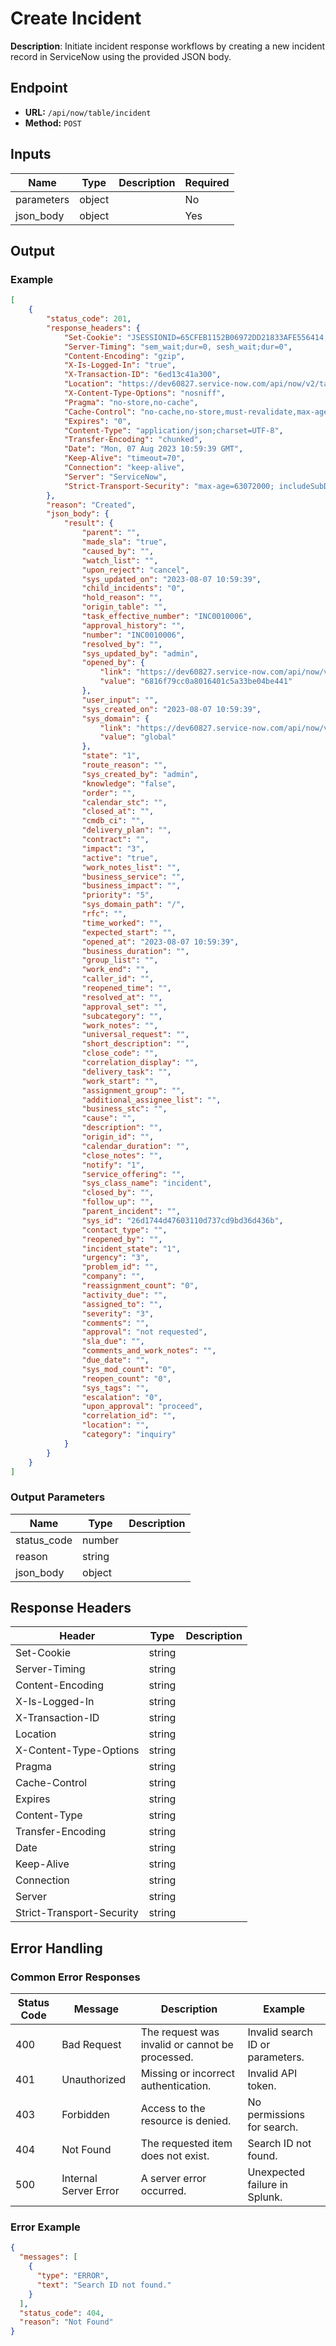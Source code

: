 # Create Incident

**Description**: Initiate incident response workflows by creating a new incident record in ServiceNow using the provided JSON body.

## Endpoint

- **URL:** `/api/now/table/incident`
- **Method:** `POST`
## Inputs

| Name | Type | Description | Required |
|------|------|-------------|----------|
| parameters | object |  | No |
| json_body | object |  | Yes |
## Output

### Example

```json
[
    {
        "status_code": 201,
        "response_headers": {
            "Set-Cookie": "JSESSIONID=65CFEB1152B06972DD21833AFE556414; Path=/; HttpOnly;Secure, glide_user=; Max-Age=0; Expires=Thu, 01-Jan-1970 00:00:10 GMT; Path=/; Secure; HttpOnly, glide_user_session=; Max-Age=0; Expires=Thu, 01-Jan-1970 00:00:10 GMT; Path=/; Secure; HttpOnly, glide_user_route=glide.0523df0e933b3d0b61bd3203715792eb; Max-Age=2147483647; Expires=Sat, 25-Aug-2091 14:13:46 GMT; Path=/; Secure; HttpOnly, glide_session_store=2AD13C4147203110D737CD9BD36D43A3; Max-Age=1800; Expires=Mon, 07-Aug-2023 11:29:39 GMT; Path=/; Secure; HttpOnly, BIGipServerpool_dev60827=999184138.46398.0000; path=/; Httponly; Secure",
            "Server-Timing": "sem_wait;dur=0, sesh_wait;dur=0",
            "Content-Encoding": "gzip",
            "X-Is-Logged-In": "true",
            "X-Transaction-ID": "6ed13c41a300",
            "Location": "https://dev60827.service-now.com/api/now/v2/table/incident/26d1744d47603110d737cd9bd36d436b",
            "X-Content-Type-Options": "nosniff",
            "Pragma": "no-store,no-cache",
            "Cache-Control": "no-cache,no-store,must-revalidate,max-age=-1",
            "Expires": "0",
            "Content-Type": "application/json;charset=UTF-8",
            "Transfer-Encoding": "chunked",
            "Date": "Mon, 07 Aug 2023 10:59:39 GMT",
            "Keep-Alive": "timeout=70",
            "Connection": "keep-alive",
            "Server": "ServiceNow",
            "Strict-Transport-Security": "max-age=63072000; includeSubDomains"
        },
        "reason": "Created",
        "json_body": {
            "result": {
                "parent": "",
                "made_sla": "true",
                "caused_by": "",
                "watch_list": "",
                "upon_reject": "cancel",
                "sys_updated_on": "2023-08-07 10:59:39",
                "child_incidents": "0",
                "hold_reason": "",
                "origin_table": "",
                "task_effective_number": "INC0010006",
                "approval_history": "",
                "number": "INC0010006",
                "resolved_by": "",
                "sys_updated_by": "admin",
                "opened_by": {
                    "link": "https://dev60827.service-now.com/api/now/v2/table/sys_user/6816f79cc0a8016401c5a33be04be441",
                    "value": "6816f79cc0a8016401c5a33be04be441"
                },
                "user_input": "",
                "sys_created_on": "2023-08-07 10:59:39",
                "sys_domain": {
                    "link": "https://dev60827.service-now.com/api/now/v2/table/sys_user_group/global",
                    "value": "global"
                },
                "state": "1",
                "route_reason": "",
                "sys_created_by": "admin",
                "knowledge": "false",
                "order": "",
                "calendar_stc": "",
                "closed_at": "",
                "cmdb_ci": "",
                "delivery_plan": "",
                "contract": "",
                "impact": "3",
                "active": "true",
                "work_notes_list": "",
                "business_service": "",
                "business_impact": "",
                "priority": "5",
                "sys_domain_path": "/",
                "rfc": "",
                "time_worked": "",
                "expected_start": "",
                "opened_at": "2023-08-07 10:59:39",
                "business_duration": "",
                "group_list": "",
                "work_end": "",
                "caller_id": "",
                "reopened_time": "",
                "resolved_at": "",
                "approval_set": "",
                "subcategory": "",
                "work_notes": "",
                "universal_request": "",
                "short_description": "",
                "close_code": "",
                "correlation_display": "",
                "delivery_task": "",
                "work_start": "",
                "assignment_group": "",
                "additional_assignee_list": "",
                "business_stc": "",
                "cause": "",
                "description": "",
                "origin_id": "",
                "calendar_duration": "",
                "close_notes": "",
                "notify": "1",
                "service_offering": "",
                "sys_class_name": "incident",
                "closed_by": "",
                "follow_up": "",
                "parent_incident": "",
                "sys_id": "26d1744d47603110d737cd9bd36d436b",
                "contact_type": "",
                "reopened_by": "",
                "incident_state": "1",
                "urgency": "3",
                "problem_id": "",
                "company": "",
                "reassignment_count": "0",
                "activity_due": "",
                "assigned_to": "",
                "severity": "3",
                "comments": "",
                "approval": "not requested",
                "sla_due": "",
                "comments_and_work_notes": "",
                "due_date": "",
                "sys_mod_count": "0",
                "reopen_count": "0",
                "sys_tags": "",
                "escalation": "0",
                "upon_approval": "proceed",
                "correlation_id": "",
                "location": "",
                "category": "inquiry"
            }
        }
    }
]
```
### Output Parameters

| Name | Type | Description |
|------|------|-------------|
| status_code | number |  |
| reason | string |  |
| json_body | object |  |
## Response Headers

| Header | Type | Description |
|--------|------|-------------|
| Set-Cookie | string |  |
| Server-Timing | string |  |
| Content-Encoding | string |  |
| X-Is-Logged-In | string |  |
| X-Transaction-ID | string |  |
| Location | string |  |
| X-Content-Type-Options | string |  |
| Pragma | string |  |
| Cache-Control | string |  |
| Expires | string |  |
| Content-Type | string |  |
| Transfer-Encoding | string |  |
| Date | string |  |
| Keep-Alive | string |  |
| Connection | string |  |
| Server | string |  |
| Strict-Transport-Security | string |  |
## Error Handling

### Common Error Responses

| Status Code | Message | Description | Example |
|-------------|---------|-------------|---------|
| 400 | Bad Request | The request was invalid or cannot be processed. | Invalid search ID or parameters. |
| 401 | Unauthorized | Missing or incorrect authentication. | Invalid API token. |
| 403 | Forbidden | Access to the resource is denied. | No permissions for search. |
| 404 | Not Found | The requested item does not exist. | Search ID not found. |
| 500 | Internal Server Error | A server error occurred. | Unexpected failure in Splunk. |

### Error Example

```json
{
  "messages": [
    {
      "type": "ERROR",
      "text": "Search ID not found."
    }
  ],
  "status_code": 404,
  "reason": "Not Found"
}
```